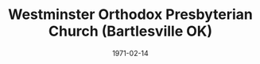 ---
date: &id001 1971-02-14
end_date: null
location:
  address: 1001 E. Adams Boulevard
  city: Bartlesville
  state: OK
minister:
- end: 1973-01-01
  name: Robert Malarkey
  start: 1971-01-01
  type: Pastor
- end: 1982-01-01
  name: Dennis Prutow
  start: 1974-01-01
  type: Pastor
- end: 1985-01-01
  name: Chester Lanious
  start: 1982-01-01
  type: Pastor
- end: 1997-01-01
  name: Richard Shaw
  start: 1985-01-01
  type: Pastor
- end: 2014-01-01
  name: Joseph Auksela
  start: 1999-01-01
  type: Pastor
- end: null
  name: Clarence Veld
  start: 2016-01-01
  type: Pastor
- end: null
  name: Edward Eppinger
  start: 2003-01-01
  type: Associate Pastor
ministers:
- Robert Malarkey
- Dennis Prutow
- Chester Lanious
- Richard Shaw
- Joseph Auksela
- Clarence Veld
- Edward Eppinger
name: Westminster Orthodox Presbyterian Church
names:
- end: null
  name: Westminster Orthodox Presbyterian Church
  start: 1971-02-14
origination_date: *id001
raw_data: "OKLAHOMA  Bartlesville\nWestminster Orthodox Presbyterian Church  (February\
  \ 14, 1971\u2013 )\n1001 E. Adams Boulevard\nPastors: Robert Malarkey, 1971\u2013\
  73\nDennis Prutow, 1974\u201382\nChester Lanious, 1982\u201385\nRichard Shaw, 1985\u2013\
  97\nJoseph Auksela, 1999\u20132014\nClarence Veld, 2016\u2013\nAssoc. Pastor: Edward\
  \ Eppinger, 2003\u2013"
received_from: null
states:
- OK
status:
  active: true
  end_date: null
  reason: null
  received_from: null
  withdrawal_to: null
title: Westminster Orthodox Presbyterian Church (Bartlesville OK)
year_established:
- 1971

---